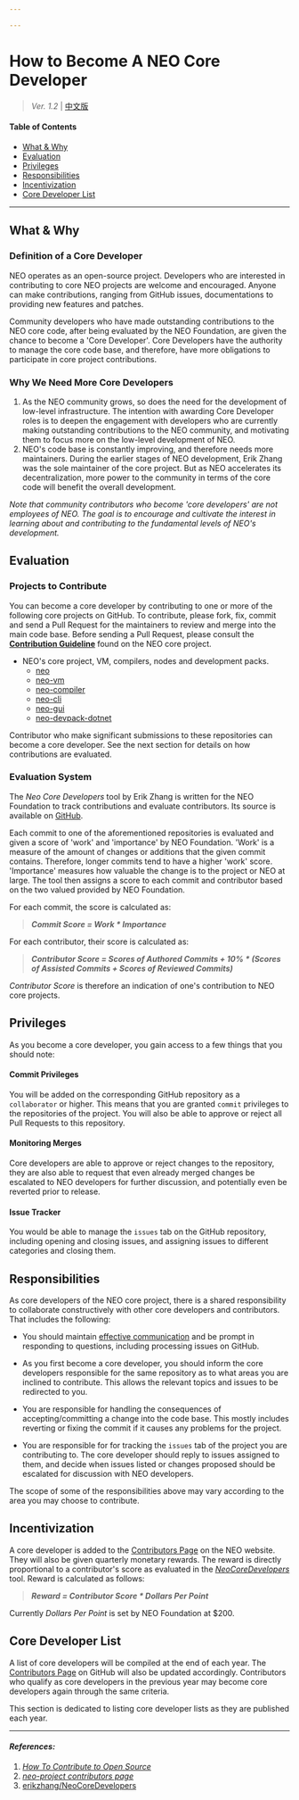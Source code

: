 ```yaml
---

---
```


# How to Become A NEO Core Developer

> *Ver. 1.2* \| [中文版](如何成为核心开发者V1.2.md)

#### Table of Contents

- [What & Why](#what-why)
- [Evaluation](#evaluation)
- [Privileges](#privileges)
- [Responsibilities](#responsibilities)
- [Incentivization](#incentivization)
- [Core Developer List](#core-developer-list)

------

## What & Why

### Definition of a Core Developer

NEO operates as an open-source project. Developers who are interested in contributing to core NEO projects are welcome and encouraged. Anyone can make contributions, ranging from GitHub issues, documentations to providing new features and patches. 

Community developers who have made outstanding contributions to the NEO core code, after being evaluated by the NEO Foundation, are given the chance to become a 'Core Developer'. Core Developers have the authority to manage the core code base, and therefore, have more obligations to participate in core project contributions. 

### Why We Need More Core Developers

1. As the NEO community grows, so does the need for the development of low-level infrastructure. The intention with awarding Core Developer roles is to deepen the engagement with developers who are currently making outstanding contributions to the NEO community, and motivating them to focus more on the low-level development of NEO. 
2. NEO's code base is constantly improving, and therefore needs more maintainers. During the earlier stages of NEO development, Erik Zhang was the sole maintainer of the core project. But as NEO accelerates its decentralization, more power to the community in terms of the core code will benefit the overall development. 

*Note that community contributors who become 'core developers' are not employees of NEO. The goal is to encourage and cultivate the interest in learning about and contributing to the fundamental levels of NEO's development.*

## Evaluation

### Projects to Contribute

You can become a core developer by contributing to one or more of the following core projects on GitHub. To contribute, please fork, fix, commit and send a Pull Request for the maintainers to review and merge into the main code base. Before sending a Pull Request, please consult the [**Contribution Guideline**](https://github.com/neo-project/neo#how-to-contribute) found on the NEO core project. 

- NEO's core project, VM, compilers, nodes and development packs. 
  - [neo](https://github.com/neo-project/neo)
  - [neo-vm](https://github.com/neo-project/neo-vm)
  - [neo-compiler](https://github.com/neo-project/neo-compiler)
  - [neo-cli](https://github.com/neo-project/neo-cli)
  - [neo-gui](https://github.com/neo-project/neo-gui)
  - [neo-devpack-dotnet](https://github.com/neo-project/neo-devpack-dotnet)

Contributor who make significant submissions to these repositories can become a core developer. See the next section for details on how contributions are evaluated. 

### Evaluation System

The *Neo Core Developers* tool by Erik Zhang is written for the NEO Foundation to track contributions and evaluate contributors. Its source is available on [GitHub](https://github.com/erikzhang/NeoCoreDevelopers). 

Each commit to one of the aforementioned repositories is evaluated and given a score of 'work' and 'importance' by NEO Foundation. 'Work' is a measure of the amount of changes or additions that the given commit contains. Therefore, longer commits tend to have a higher 'work' score. 'Importance' measures how valuable the change is to the project or NEO at large. The tool then assigns a score to each commit and contributor based on the two valued provided by NEO Foundation. 

For each commit, the score is calculated as: 

> ***Commit Score = Work * Importance***

For each contributor, their score is calculated as: 

> ***Contributor Score = Scores of Authored Commits + 10% * (Scores of Assisted Commits + Scores of Reviewed Commits)***

*Contributor Score* is therefore an indication of one's contribution to NEO core projects. 

## Privileges

As you become a core developer, you gain access to a few things that you should note: 

#### Commit Privileges

You will be added on the corresponding GitHub repository as a `collaborator` or higher. This means that you are granted `commit` privileges to the repositories of the project. You will also be able to approve or reject all Pull Requests to this repository. 

#### Monitoring Merges

Core developers are able to approve or reject changes to the repository, they are also able to request that even already merged changes be escalated to NEO developers for further discussion, and potentially even be reverted prior to release.

#### Issue Tracker

You would be able to manage the `issues` tab on the GitHub repository, including opening and closing issues, and assigning issues to different categories and closing them. 

## Responsibilities

As core developers of the NEO core project, there is a shared responsibility to collaborate constructively with other core developers and contributors. That includes the following: 

- You should maintain [effective communication](https://opensource.guide/how-to-contribute/#communicating-effectively) and be prompt in responding to questions, including processing issues on GitHub. 
- As you first become a core developer, you should inform the core developers responsible for the same repository as to what areas you are inclined to contribute. This allows the relevant topics and issues to be redirected to you. 
- You are responsible for handling the consequences of accepting/committing a change into the code base. This mostly includes reverting or fixing the commit if it causes any problems for the project. 


- You are responsible for for tracking the `issues` tab of the project you are contributing to. The core developer should reply to issues assigned to them, and decide when issues listed or changes proposed should be escalated for discussion with NEO developers. 

The scope of some of the responsibilities above may vary according to the area you may choose to contribute. 

## Incentivization

A core developer is added to the [Contributors Page](https://neo.org/team) on the NEO website. They will also be given quarterly monetary rewards. The reward is directly proportional to a contributor's score as evaluated in the [*NeoCoreDevelopers*](#evaluation-system) tool. Reward is calculated as follows: 

> ***Reward = Contributor Score * Dollars Per Point***

Currently *Dollars Per Point* is set by NEO Foundation at $200. 

## Core Developer List

A list of core developers will be compiled at the end of each year. The [Contributors Page](https://neo.org/team) on GitHub will also be updated accordingly.  Contributors who qualify as core developers in the previous year may become core developers again through the same criteria. 

This section is dedicated to listing core developer lists as they are published each year. 



------

#### *References:*

1. *[How To Contribute to Open Source](https://opensource.guide/how-to-contribute/)*
2. *[neo-project contributors page](https://github.com/neo-project/neo/graphs/contributors)*
3. [erikzhang/NeoCoreDevelopers](https://github.com/erikzhang/NeoCoreDevelopers)

